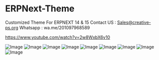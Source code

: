 # ERPNext-Theme
Customized Theme For ERPNEXT 14 &amp; 15
Contact US : 
Sales@creative-ps.org
Whatsapp :
wa.me/201097968589

https://www.youtube.com/watch?v=2w8WxbX6v10

![Image](https://github.com/user-attachments/assets/a04f3f20-c92c-4ffe-b62a-2e1141bce66a)
![Image](https://github.com/user-attachments/assets/ddb7076d-dd63-4b60-b850-464a7b5c7d2b)
![Image](https://github.com/user-attachments/assets/f6720cb5-6f2c-4c5b-8578-42885653174c)
![Image](https://github.com/user-attachments/assets/c23d9850-48e0-4b24-975c-8573256fa7a7)
![Image](https://github.com/user-attachments/assets/164c6060-8885-4b33-af80-986a5e31d91e)
![Image](https://github.com/user-attachments/assets/04dff267-edb8-49f7-b967-0c4320b81179)
![Image](https://github.com/user-attachments/assets/2e34a2c6-bf05-4350-83cc-0aaa93f5fbcc)
![Image](https://github.com/user-attachments/assets/dd3031c1-54f2-47d0-9db5-c35813bf1533)
![Image](https://github.com/user-attachments/assets/317bdd71-9c45-48ac-bd1f-a6eb8d74b9fa)

